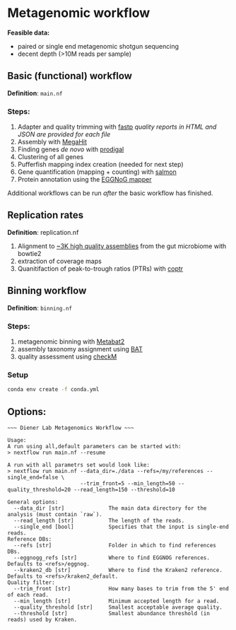 # Metagenomic workflow

**Feasible data:**

- paired or single end metagenomic shotgun sequencing
- decent depth (>10M reads per sample)

## Basic (functional) workflow

**Definition**: `main.nf`

### Steps:

1. Adapter and quality trimming with [fastp](https://github.com/OpenGene/fastp)
   *quality reports in HTML and JSON are provided for each file*
2. Assembly with [MegaHit](https://github.com/voutcn/megahit)
3. Finding genes *de novo* with [prodigal](https://github.com/hyattpd/Prodigal)
4. Clustering of all genes
5. Pufferfish mapping index creation (needed for next step)
6. Gene quantification (mapping + counting) with [salmon](https://salmon.readthedocs.io/en/latest/salmon.html)
7. Protein annotation using the [EGGNoG mapper](https://github.com/eggnogdb/eggnog-mapper)

Additional workflows can be run *after* the basic workflow has finished.

## Replication rates

**Definition**: replication.nf

1. Alignment to [~3K high quality assemblies](https://www.nature.com/articles/s41586-019-1058-x) from the gut microbiome with bowtie2
2. extraction of coverage maps
3. Quanitifaction of peak-to-trough ratios (PTRs) with [coptr](https://github.com/tyjo/coptr)

## Binning workflow

**Definition**: `binning.nf`


### Steps:

1. metagenomic binning with [Metabat2](https://bitbucket.org/berkeleylab/metabat/)
2. assembly taxonomy assignment using [BAT](https://github.com/dutilh/CAT)
3. quality assessment using [checkM](https://ecogenomics.github.io/CheckM/)

### Setup

```bash
conda env create -f conda.yml
```

## Options:

```
~~~ Diener Lab Metagenomics Workflow ~~~

Usage:
A run using all,default parameters can be started with:
> nextflow run main.nf --resume

A run with all parametrs set would look like:
> nextflow run main.nf --data_dir=./data --refs=/my/references --single_end=false \
                       --trim_front=5 --min_length=50 --quality_threshold=20 --read_length=150 --threshold=10

General options:
  --data_dir [str]              The main data directory for the analysis (must contain `raw`).
  --read_length [str]           The length of the reads.
  --single_end [bool]           Specifies that the input is single-end reads.
Reference DBs:
  --refs [str]                  Folder in which to find references DBs.
  --eggnogg_refs [str]          Where to find EGGNOG references. Defaults to <refs>/eggnog.
  --kraken2_db [str]            Where to find the Kraken2 reference. Defaults to <refs>/kraken2_default.
Quality filter:
  --trim_front [str]            How many bases to trim from the 5' end of each read.
  --min_length [str]            Minimum accepted length for a read.
  --quality_threshold [str]     Smallest acceptable average quality.
  --threshold [str]             Smallest abundance threshold (in reads) used by Kraken.
```

